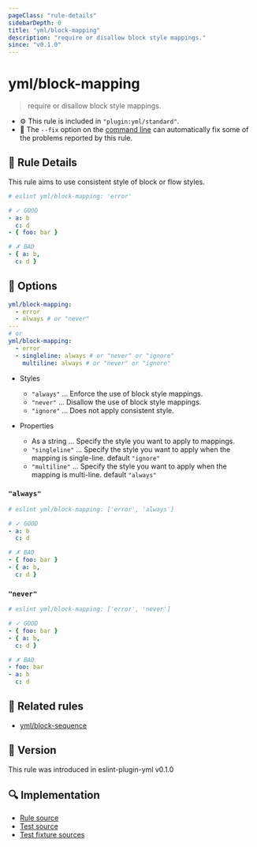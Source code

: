 ```yaml
---
pageClass: "rule-details"
sidebarDepth: 0
title: "yml/block-mapping"
description: "require or disallow block style mappings."
since: "v0.1.0"
---
```


# yml/block-mapping

> require or disallow block style mappings.

- :gear: This rule is included in `"plugin:yml/standard"`.
- :wrench: The `--fix` option on the [command line](https://eslint.org/docs/user-guide/command-line-interface#fixing-problems) can automatically fix some of the problems reported by this rule.

## :book: Rule Details

This rule aims to use consistent style of block or flow styles.

<eslint-code-block fix>

<!-- eslint-skip -->

```yaml
# eslint yml/block-mapping: 'error'

# ✓ GOOD
- a: b
  c: d
- { foo: bar }

# ✗ BAD
- { a: b,
  c: d }
```

</eslint-code-block>

## :wrench: Options

```yaml
yml/block-mapping:
  - error
  - always # or "never"
---
# or
yml/block-mapping:
  - error
  - singleline: always # or "never" or "ignore"
    multiline: always # or "never" or "ignore"
```

- Styles
  - `"always"` ... Enforce the use of block style mappings.
  - `"never"` ... Disallow the use of block style mappings.
  - `"ignore"` ... Does not apply consistent style.

- Properties
  - As a string ... Specify the style you want to apply to mappings.
  - `"singleline"` ... Specify the style you want to apply when the mapping is single-line. default `"ignore"`
  - `"multiline"` ... Specify the style you want to apply when the mapping is multi-line. default `"always"`

### `"always"`

<eslint-code-block fix>

<!-- eslint-skip -->

```yaml
# eslint yml/block-mapping: ['error', 'always']

# ✓ GOOD
- a: b
  c: d

# ✗ BAD
- { foo: bar }
- { a: b,
  c: d }
```

</eslint-code-block>

### `"never"`

<eslint-code-block fix>

<!-- eslint-skip -->

```yaml
# eslint yml/block-mapping: ['error', 'never']

# ✓ GOOD
- { foo: bar }
- { a: b,
  c: d }

# ✗ BAD
- foo: bar
- a: b
  c: d
```

</eslint-code-block>

## :couple: Related rules

- [yml/block-sequence]

[yml/block-sequence]: ./block-sequence.md

## :rocket: Version

This rule was introduced in eslint-plugin-yml v0.1.0

## :mag: Implementation

- [Rule source](https://github.com/ota-meshi/eslint-plugin-yml/blob/master/src/rules/block-mapping.ts)
- [Test source](https://github.com/ota-meshi/eslint-plugin-yml/blob/master/tests/src/rules/block-mapping.ts)
- [Test fixture sources](https://github.com/ota-meshi/eslint-plugin-yml/tree/master/tests/fixtures/rules/block-mapping)
